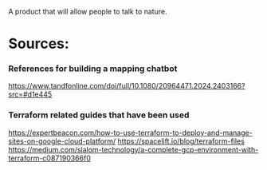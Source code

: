 A product that will allow people to talk to nature.

# Sources:
### References for building a mapping chatbot
https://www.tandfonline.com/doi/full/10.1080/20964471.2024.2403166?src=#d1e445

### Terraform related guides that have been used
https://expertbeacon.com/how-to-use-terraform-to-deploy-and-manage-sites-on-google-cloud-platform/
https://spacelift.io/blog/terraform-files
https://medium.com/slalom-technology/a-complete-gcp-environment-with-terraform-c087190366f0
